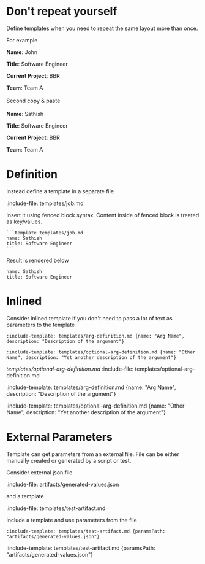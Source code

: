 # Don't repeat yourself

Define templates when you need to repeat the same layout more than once.

For example

**Name**: John

**Title**: Software Engineer

**Current Project**: BBR
 
**Team**: Team A
\
\
Second copy & paste
\
\
**Name**: Sathish

**Title**: Software Engineer

**Current Project**: BBR
 
**Team**: Team A 

# Definition

Instead define a template in a separate file
 
:include-file: templates/job.md

Insert it using fenced block syntax. Content inside of fenced block is treated as key/values. 

    ```template templates/job.md
    name: Sathish
    title: Software Engineer
    ```
    
Result is rendered below
    
```template templates/job.md
name: Sathish
title: Software Engineer
```

# Inlined

Consider inlined template if you don't need to pass a lot of text as parameters to the template 

    :include-template: templates/arg-definition.md {name: "Arg Name", description: "Description of the argument"}
    
    :include-template: templates/optional-arg-definition.md {name: "Other Name", description: "Yet another description of the argument"}
    
*templates/optional-arg-definition.md*
:include-file: templates/optional-arg-definition.md
    

:include-template: templates/arg-definition.md {name: "Arg Name", description: "Description of the argument"}

:include-template: templates/optional-arg-definition.md {name: "Other Name", description: "Yet another description of the argument"}

# External Parameters

Template can get parameters from an external file.
File can be either manually created or generated by a script or test.

Consider external json file

:include-file: artifacts/generated-values.json

and a template 

:include-file: templates/test-artifact.md

Include a template and use parameters from the file

    :include-template: templates/test-artifact.md {paramsPath: "artifacts/generated-values.json"}
    
:include-template: templates/test-artifact.md {paramsPath: "artifacts/generated-values.json"}